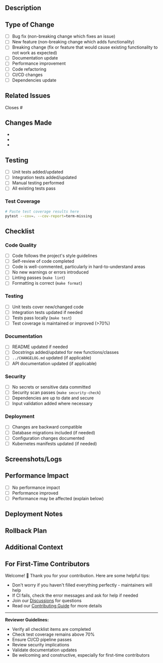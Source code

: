 ## Description

<!-- Provide a clear and concise description of the changes -->

## Type of Change

<!-- Mark the relevant option with an 'x' -->

- [ ] Bug fix (non-breaking change which fixes an issue)
- [ ] New feature (non-breaking change which adds functionality)
- [ ] Breaking change (fix or feature that would cause existing functionality to not work as expected)
- [ ] Documentation update
- [ ] Performance improvement
- [ ] Code refactoring
- [ ] CI/CD changes
- [ ] Dependencies update

## Related Issues

<!-- Link to related issues, e.g., "Closes #123" or "Fixes #456" -->

Closes #

## Changes Made

<!-- List the main changes made in this PR -->

-
-
-

## Testing

<!-- Describe the tests you've added or run -->

- [ ] Unit tests added/updated
- [ ] Integration tests added/updated
- [ ] Manual testing performed
- [ ] All existing tests pass

### Test Coverage

```bash
# Paste test coverage results here
pytest --cov=. --cov-report=term-missing
```

## Checklist

<!-- Mark completed items with an 'x' -->

### Code Quality

- [ ] Code follows the project's style guidelines
- [ ] Self-review of code completed
- [ ] Code is well-commented, particularly in hard-to-understand areas
- [ ] No new warnings or errors introduced
- [ ] Linting passes (`make lint`)
- [ ] Formatting is correct (`make format`)

### Testing

- [ ] Unit tests cover new/changed code
- [ ] Integration tests updated if needed
- [ ] Tests pass locally (`make test`)
- [ ] Test coverage is maintained or improved (>70%)

### Documentation

- [ ] README updated if needed
- [ ] Docstrings added/updated for new functions/classes
- [ ] `../CHANGELOG.md` updated (if applicable)
- [ ] API documentation updated (if applicable)

### Security

- [ ] No secrets or sensitive data committed
- [ ] Security scan passes (`make security-check`)
- [ ] Dependencies are up to date and secure
- [ ] Input validation added where necessary

### Deployment

- [ ] Changes are backward compatible
- [ ] Database migrations included (if needed)
- [ ] Configuration changes documented
- [ ] Kubernetes manifests updated (if needed)

## Screenshots/Logs

<!-- If applicable, add screenshots or logs to help explain your changes -->

## Performance Impact

<!-- Describe any performance implications -->

- [ ] No performance impact
- [ ] Performance improved
- [ ] Performance may be affected (explain below)

## Deployment Notes

<!-- Any special deployment considerations? -->

## Rollback Plan

<!-- How can these changes be rolled back if needed? -->

## Additional Context

<!-- Add any other context about the PR here -->

## For First-Time Contributors

Welcome! 🎉 Thank you for your contribution. Here are some helpful tips:

- Don't worry if you haven't filled everything perfectly - maintainers will help
- If CI fails, check the error messages and ask for help if needed
- Join our [Discussions](https://github.com/vishnu2kmohan/mcp-server-langgraph/discussions) for questions
- Read our [Contributing Guide](.github/CONTRIBUTING.md) for more details

---

**Reviewer Guidelines:**

- Verify all checklist items are completed
- Check test coverage remains above 70%
- Ensure CI/CD pipeline passes
- Review security implications
- Validate documentation updates
- Be welcoming and constructive, especially for first-time contributors
